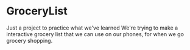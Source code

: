 # GroceryList
Just a project to practice what we've learned
We're trying to make a interactive grocery list that we can use on our phones, for when we go grocery shopping. 
